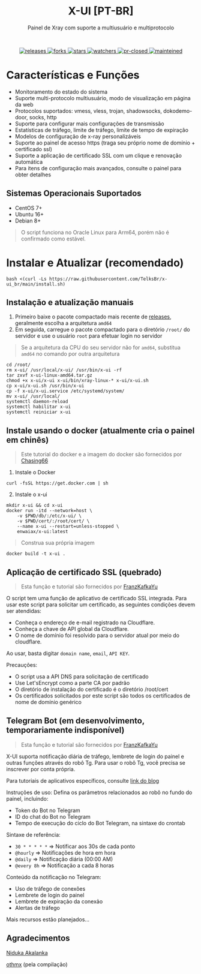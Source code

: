 <p align="center">
 <h1 align="center">X-UI [PT-BR]</h1>
 <p align="center">Painel de Xray com suporte a multiusuário e multiprotocolo</p>
</p>
  <br/>
  <p align="center">
    <a href="https://github.com/TelksBr/x-ui_br/releases">
      <img alt="releases" src="https://img.shields.io/github/downloads/telksbr/x-ui_br/total.svg" />
    </a>
    <a href="https://github.com/TelksBr/x-ui_br/network/members">
      <img alt="forks" src="https://img.shields.io/github/forks/telksbr/x-ui_br.svg" />
    </a>
    <a href="https://github.com/anuraghazra/github-readme-stats/issues">
      <img alt="stars" src="https://img.shields.io/github/stars/telksbr/x-ui_br.svg" />
    </a>
    <a href="https://github.com/TelksBr/x-ui_br/watchers">
      <img alt="watchers" src="https://img.shields.io/github/watchers/telksbr/x-ui_br.svg" />
    </a>
    <a href="https://github.com/TelksBr/x-ui_br/watchers">
      <img alt="pr-closed" src="https://img.shields.io/github/issues-pr-closed/telksbr/x-ui_br.svg" />
    </a>
    <a href="https://github.com/TelksBr/">
      <img alt="mainteined" src="https://img.shields.io/badge/Maintained%3F-yes-green.svg" />
    </a>
  </p>

# Características e Funções

- Monitoramento do estado do sistema
- Suporte multi-protocolo multiusuário, modo de visualização em página da web
- Protocolos suportados: vmess, vless, trojan, shadowsocks, dokodemo-door, socks, http
- Suporte para configurar mais configurações de transmissão
- Estatísticas de tráfego, limite de tráfego, limite de tempo de expiração
- Modelos de configuração de x-ray personalizáveis
- Suporte ao painel de acesso https (traga seu próprio nome de domínio + certificado ssl)
- Suporte a aplicação de certificado SSL com um clique e renovação automática
- Para itens de configuração mais avançados, consulte o painel para obter detalhes



## Sistemas Operacionais Suportados

- CentOS 7+
- Ubuntu 16+
- Debian 8+



> O script funciona no Oracle Linux para Arm64, porém não é confirmado como estável.

# Instalar e Atualizar (recomendado)

````
bash <(curl -Ls https://raw.githubusercontent.com/TelksBr/x-ui_br/main/install.sh)
````

## Instalação e atualização manuais

1. Primeiro baixe o pacote compactado mais recente de [releases](https://github.com/TelksBr/x-ui_br/releases), geralmente escolha a arquitetura `amd64`
2. Em seguida, carregue o pacote compactado para o diretório `/root/` do servidor e use o usuário `root` para efetuar login no servidor

> Se a arquitetura da CPU do seu servidor não for `amd64`, substitua `amd64` no comando por outra arquitetura

````
cd /root/
rm x-ui/ /usr/local/x-ui/ /usr/bin/x-ui -rf
tar zxvf x-ui-linux-amd64.tar.gz
chmod +x x-ui/x-ui x-ui/bin/xray-linux-* x-ui/x-ui.sh
cp x-ui/x-ui.sh /usr/bin/x-ui
cp -f x-ui/x-ui.service /etc/systemd/system/
mv x-ui/ /usr/local/
systemctl daemon-reload
systemctl habilitar x-ui
systemctl reiniciar x-ui
````

## Instale usando o docker (atualmente cria o painel em chinês)

> Este tutorial do docker e a imagem do docker são fornecidos por [Chasing66](https://github.com/Chasing66)

1. Instale o Docker

```shell
curl -fsSL https://get.docker.com | sh
````

2. Instale o x-ui

```shell
mkdir x-ui && cd x-ui
docker run -itd --network=host \
    -v $PWD/db/:/etc/x-ui/ \
    -v $PWD/cert/:/root/cert/ \
    --name x-ui --restart=unless-stopped \
    enwaiax/x-ui:latest
````

> Construa sua própria imagem

```shell
docker build -t x-ui .
````

## Aplicação de certificado SSL (quebrado)

> Esta função e tutorial são fornecidos por [FranzKafkaYu](https://github.com/FranzKafkaYu)

O script tem uma função de aplicativo de certificado SSL integrada. Para usar este script para solicitar um certificado, as seguintes condições devem ser atendidas:

- Conheça o endereço de e-mail registrado na Cloudflare.
- Conheça a chave de API global da Cloudflare.
- O nome de domínio foi resolvido para o servidor atual por meio do cloudflare.


Ao usar, basta digitar `domain name`, `email`, `API KEY`.

Precauções:

- O script usa a API DNS para solicitação de certificado
- Use Let'sEncrypt como a parte CA por padrão
- O diretório de instalação do certificado é o diretório /root/cert
- Os certificados solicitados por este script são todos os certificados de nome de domínio genérico

## Telegram Bot (em desenvolvimento, temporariamente indisponível)

> Esta função e tutorial são fornecidos por [FranzKafkaYu](https://github.com/FranzKafkaYu)

X-UI suporta notificação diária de tráfego, lembrete de login do painel e outras funções através do robô Tg. Para usar o robô Tg, você precisa se inscrever por conta própria.

Para tutoriais de aplicativos específicos, consulte [link do blog](https://coderfan.net/how-to-use-telegram-bot-to-alarm-you-when-someone-login-into-your-vps.html )

Instruções de uso: Defina os parâmetros relacionados ao robô no fundo do painel, incluindo:

- Token do Bot no Telegram
- ID do chat do Bot no Telegram
- Tempo de execução do ciclo do Bot Telegram, na sintaxe do crontab

Sintaxe de referência:
- `30 * * * * *` => Notificar aos 30s de cada ponto
- `@hourly` => Notificações de hora em hora
- `@daily` => Notificação diária (00:00 AM)
- `@every 8h` => Notificação a cada 8 horas

Conteúdo da notificação no Telegram:
- Uso de tráfego de conexões
- Lembrete de login do painel
- Lembrete de expiração da conexão
- Alertas de tráfego

Mais recursos estão planejados...

## Agradecimentos

[Niduka Akalanka](https://github.com/NidukaAkalanka)

[othmx](https://github.com/othmx) (pela compilação)


